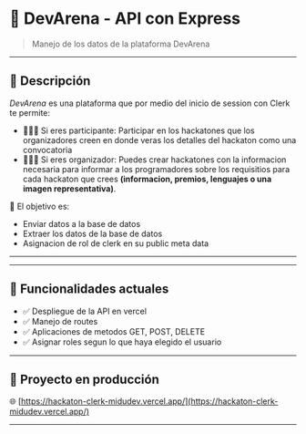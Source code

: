 # 🧠 DevArena - API con Express

> Manejo de los datos de la plataforma DevArena 

---

## 📝 Descripción

*DevArena* es una plataforma que por medio del inicio de session con Clerk te permite:
- 🧑🏻‍💻 Si eres participante: Participar en los hackatones que los organizadores creen en donde veras los detalles del hackaton como una convocatoria 
- 🤵🏻‍♂️ Si eres organizador: Puedes crear hackatones con la informacion necesaria para informar a los programadores sobre los requisitios para cada hackaton que crees **(informacion, premios, lenguajes o una imagen representativa)**. 

🎯 El objetivo es:

- Enviar datos a la base de datos
- Extraer los datos de la base de datos
- Asignacion de rol de clerk en su public meta data

---

---

## 💊 Funcionalidades actuales

- ✅ Despliegue de la API en vercel
- ✅ Manejo de routes
- ✅ Aplicaciones de metodos GET, POST, DELETE
- ✅ Asignar roles segun lo que haya elegido el usuario

---


## 🔗 Proyecto en producción

🌐 [https://hackaton-clerk-midudev.vercel.app/](https://hackaton-clerk-midudev.vercel.app/)

---
